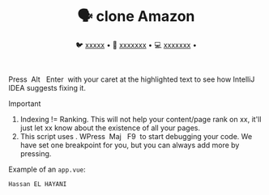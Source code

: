 
<div align="center">
  <h1>🗣️ clone Amazon</h1>
  <p align="center">
    🐦 <a href="xxxxxx">xxxxx</a> • 
    🤗 <a href="xxxxxx">xxxxxxx</a> • 
    💻 <a href="xxxxxxx">xxxxxxx</a> • 
  </p>
</div>
<br/>


Press  Alt   Enter  with your caret at the highlighted text to see how IntelliJ IDEA suggests fixing it.
> [!IMPORTANT]  
> 1. Indexing != Ranking. This will not help your content/page rank on xx, it'll just let xx know about the existence of all your pages.
> 2. This script uses . WPress  Maj   F9  to start debugging your code. We have set one   breakpoint for you, but you can always add more by pressing.

Example of an `app.vue`:

```vue
Hassan EL HAYANI
```

